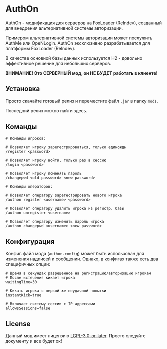 # AuthOn
AuthOn - модификация для серверов на FoxLoader (ReIndev), созданный для внедрения альтернативной системы авторизации.

Примером альтернативной системы авторизации может послужить AuthMe или OpeNLogin. AuthOn эксклюзивно разрабатывается для платформы FoxLoader (ReIndev).

В качестве основной базы данных используется H2 - довольно эффективное решение для небольших серверов.

**ВНИМАНИЕ! Это СЕРВЕРНЫЙ мод, он НЕ БУДЕТ работать в клиенте!**

## Установка

Просто скачайте готовый релиз и переместите файл `.jar` в папку `mods`.

Последний релиз можно найти здесь.

## Команды

```
# Команды игроков:

# Позволяет игроку зарегестрироваться, только единожды
/register <password>

# Позволяет игроку войти, только раз в сессию
/login <password>

# Позволяет игроку поменять пароль
/changepwd <old password> <new password>
```

```
# Команды операторов:

# Позволяет оператору зарегестрировать нового игрока
/authon register <username> <password>

# Позволяет оператору удалить игрока из регистр. базы
/authon unregister <username>

# Позволяет оператору изменять пароль игрока
/authon changepwd <username> <new password>
```

## Конфигурация

Конфиг. файл мода (`authon.config`) может быть использован для изменения надписей и сообщении. Однако, в конфигах также есть два специфичных опции:

```properties
# Время в секундах разрешенное на регистрацию/авторизацию игрокам
# После истечения кикает игрока
waitingTime=30

# Кикать игрока с первой же неудачной попытки
instantKick=true

# Включает систему сессии с IP адрессами
allowsSessions=false
```

## License

Данный мод имеет лицензию [LGPL-3.0-or-later](https://codeberg.org/tracystacktrace/authon/src/branch/main/LICENSE). Просто следуйте документу и все будет ок!
